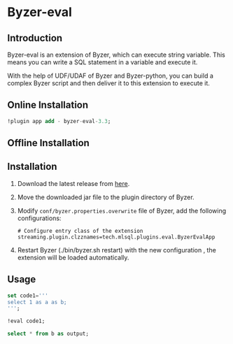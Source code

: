 # Byzer-eval

## Introduction

Byzer-eval is an extension of Byzer, which can execute string variable. This means
you can write a SQL statement in a variable and execute it.

With the help of UDF/UDAF of Byzer and Byzer-python, you can build a complex Byzer script 
and then deliver it to this extension to execute it.

## Online Installation 

```sql
!plugin app add - byzer-eval-3.3;
```

## Offline Installation

## Installation

1. Download the latest release
   from [here](http://store.mlsql.tech/run?action=downloadPlugin&pluginType=MLSQL_PLUGIN&pluginName=byzer-eval-3.3&version=0.1.0-SNAPSHOT).
2. Move the downloaded jar file to the plugin directory of Byzer.
3. Modify `conf/byzer.properties.overwrite` file of Byzer, add the following configurations:

   ```properties
   # Configure entry class of the extension 
   streaming.plugin.clzznames=tech.mlsql.plugins.eval.ByzerEvalApp 
   ```

4. Restart Byzer (./bin/byzer.sh restart) with the new configuration , the extension will be loaded automatically.


## Usage

```sql
set code1='''
select 1 as a as b;
''';

!eval code1;

select * from b as output;
```